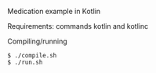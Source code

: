 Medication example in Kotlin

Requirements: commands kotlin and kotlinc

Compiling/running

```
$ ./compile.sh
$ ./run.sh
```
